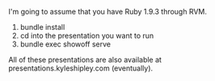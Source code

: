 I'm going to assume that you have Ruby 1.9.3 through RVM.

1. bundle install
2. cd into the presentation you want to run
3. bundle exec showoff serve

All of these presentations are also available at presentations.kyleshipley.com (eventually).
